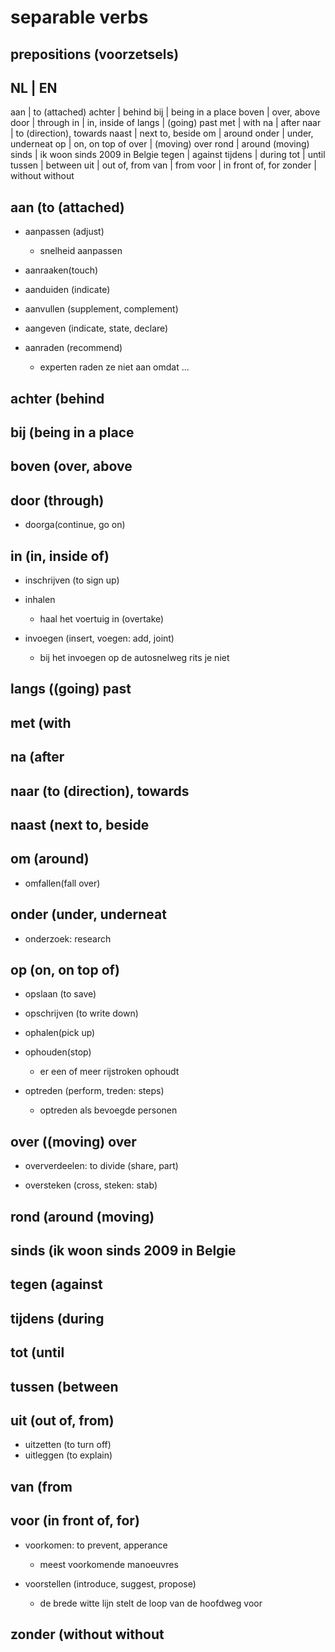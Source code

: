 # separable verbs

## prepositions (voorzetsels)

NL      | EN
---------------
aan     | to (attached)
achter  | behind
bij     | being in a place
boven   | over, above
door    | through
in      | in, inside of
langs   | (going) past
met     | with
na      | after
naar    | to (direction), towards
naast   | next to, beside
om      | around
onder   | under, underneat
op      | on, on top of
over    | (moving) over
rond    | around (moving)
sinds   | ik woon sinds 2009 in Belgie
tegen   | against
tijdens | during
tot     | until
tussen  | between
uit     | out of, from
van     | from
voor    | in front of, for
zonder  | without without

## aan     (to (attached)

- aanpassen (adjust)
  - snelheid aanpassen

- aanraaken(touch)

- aanduiden (indicate)

- aanvullen (supplement, complement)

- aangeven (indicate, state, declare)

- aanraden (recommend)
  - experten raden ze niet aan omdat ...

## achter  (behind
## bij     (being in a place
## boven   (over, above

## door    (through)

- doorga(continue, go on)

## in      (in, inside of)

- inschrijven (to sign up)

- inhalen
  - haal het voertuig in (overtake)

- invoegen (insert, voegen: add, joint)
  - bij het invoegen op de autosnelweg rits je niet

## langs   ((going) past
## met     (with
## na      (after
## naar    (to (direction), towards
## naast   (next to, beside

## om      (around)

- omfallen(fall over)

## onder   (under, underneat

- onderzoek: research

## op      (on, on top of)

- opslaan (to save)
- opschrijven (to write down)
- ophalen(pick up)

- ophouden(stop)
  - er een of meer rijstroken ophoudt

- optreden (perform, treden: steps)
  - optreden als bevoegde personen

## over    ((moving) over

- oververdeelen: to divide (share, part)

- oversteken (cross, steken: stab)

## rond    (around (moving)
## sinds   (ik woon sinds 2009 in Belgie
## tegen   (against
## tijdens (during
## tot     (until
## tussen  (between
## uit     (out of, from)

- uitzetten (to turn off)
- uitleggen (to explain)

## van     (from

## voor    (in front of, for)

- voorkomen: to prevent, apperance
  - meest voorkomende manoeuvres

- voorstellen (introduce, suggest, propose)
  - de brede witte lijn stelt de loop van de hoofdweg voor

## zonder  (without without
